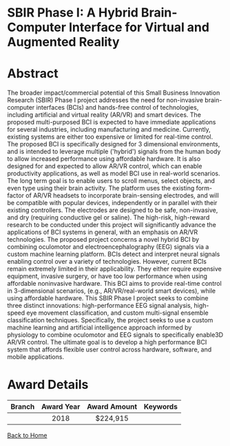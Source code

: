 
SBIR Phase I: A Hybrid Brain-Computer Interface for Virtual and Augmented Reality
=================================================================================

# Abstract


The broader impact/commercial potential of this Small Business Innovation Research (SBIR) Phase I project addresses the need for non-invasive brain-computer interfaces (BCIs) and hands-free control of technologies, including artificial and virtual reality (AR/VR) and smart devices. The proposed multi-purposed BCI is expected to have immediate applications for several industries, including manufacturing and medicine. Currently, existing systems are either too expensive or limited for real-time control. The proposed BCI is specifically designed for 3 dimensional environments, and is intended to leverage multiple ('hybrid') signals from the human body to allow increased performance using affordable hardware. It is also designed for and expected to allow AR/VR control, which can enable productivity applications, as well as model BCI use in real-world scenarios. The long term goal is to enable users to scroll menus, select objects, and even type using their brain activity. The platform uses the existing form-factor of AR/VR headsets to incorporate brain-sensing electrodes, and will be compatible with popular devices, independently or in parallel with their existing controllers. The electrodes are designed to be safe, non-invasive, and dry (requiring conductive gel or saline). The high-risk, high-reward research to be conducted under this project will significantly advance the applications of BCI systems in general, with an emphasis on AR/VR technologies. The proposed project concerns a novel hybrid BCI by combining oculomotor and electroencephalography (EEG) signals via a custom machine learning platform. BCIs detect and interpret neural signals enabling control over a variety of technologies. However, current BCIs remain extremely limited in their applicability. They either require expensive equipment, invasive surgery, or have too low performance when using affordable noninvasive hardware. This BCI aims to provide real-time control in 3-dimensional scenarios, (e.g., AR/VR/real-world smart devices), while using affordable hardware. This SBIR Phase I project seeks to combine three distinct innovations: high-performance EEG signal analysis, high-speed eye movement classification, and custom multi-signal ensemble classification techniques. Specifically, the project seeks to use a custom machine learning and artificial intelligence approach informed by physiology to combine oculomotor and EEG signals to specifically enable3D AR/VR control. The ultimate goal is to develop a high performance BCI system that affords flexible user control across hardware, software, and mobile applications.  

# Award Details

|Branch|Award Year|Award Amount|Keywords|
| :---: | :---: | :---: | :---: |
||2018|$224,915||
  
  


[Back to Home](https://github.com/chrischow/dod_sbir_awards#342)